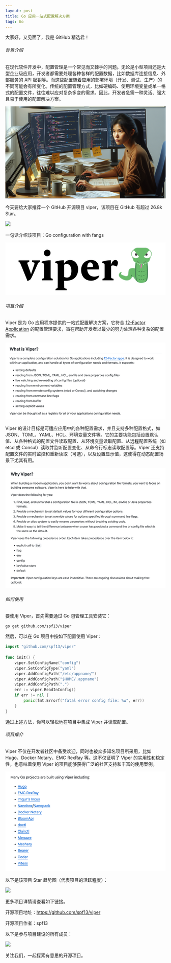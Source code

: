 ```yaml
---
layout: post
title: Go 应用一站式配置解决方案
tags: Go
---
```


大家好，又见面了，我是 GitHub 精选君！

###### 背景介绍

在现代软件开发中，配置管理是一个常见而又棘手的问题。无论是小型项目还是大型企业级应用，开发者都需要处理各种各样的配置数据，比如数据库连接信息、外部服务的 API 密钥等。而这些配置随着应用的部署环境（开发、测试、生产）的不同可能会有所变化。传统的配置管理方式，比如硬编码、使用环境变量或单一格式的配置文件，往往难以应对复杂多变的需求。因此，开发者急需一种灵活、强大且易于使用的配置解决方案。

![](https://raw.githubusercontent.com/ZhuPeng/pic/master/mac/compress_tmp-2964ce55403c5434aa9c15a5b3b3bf99.png)

今天要给大家推荐一个 GitHub 开源项目 viper，该项目在 GitHub 有超过 26.8k Star。

![](https://stats.deeptrain.net/repo/spf13/viper/?theme=light)

一句话介绍该项目：Go configuration with fangs


![](https://raw.githubusercontent.com/ZhuPeng/pic/master/images/compress_image-20240907215432640.png)


###### 项目介绍

Viper 是为 Go 应用程序提供的一站式配置解决方案，它符合 [12-Factor Application](https://12factor.net/#the_twelve_factors) 的配置管理要求，旨在帮助开发者以最少的努力处理各种复杂的配置需求。

![](https://raw.githubusercontent.com/ZhuPeng/pic/master/images/compress_image-20240801214423754.png)

Viper 的设计目标是可适应应用中的各种配置需求，并且支持多种配置格式，如 JSON、TOML、YAML、HCL、环境变量文件等。它的主要功能包括设置默认值、从各种格式的配置文件读取配置、从环境变量读取配置、从远程配置系统（如 etcd 或 Consul）读取并监听配置变化、从命令行标志读取配置等。Viper 还支持配置文件的实时监控和重新读取（可选），以及设置显示值，这使得在动态配置场景下尤其有用。

![](https://raw.githubusercontent.com/ZhuPeng/pic/master/images/compress_image-20240801214435368.png)

###### 如何使用

要使用 Viper，首先需要通过 Go 包管理工具安装它：

```shell
go get github.com/spf13/viper
```

然后，可以在 Go 项目中按如下配置使用 Viper：

```go
import "github.com/spf13/viper"

func init() {
	viper.SetConfigName("config") 
	viper.SetConfigType("yaml") 
	viper.AddConfigPath("/etc/appname/") 
	viper.AddConfigPath("$HOME/.appname")
	viper.AddConfigPath(".")
	err := viper.ReadInConfig() 
	if err != nil {
		panic(fmt.Errorf("fatal error config file: %w", err))
	}
}
```

通过上述方法，你可以轻松地在项目中集成 Viper 并读取配置。

###### 项目推介

Viper 不仅在开发者社区中备受欢迎，同时也被众多知名项目所采用，比如 Hugo、Docker Notary、EMC RexRay 等。这不仅证明了 Viper 的实用性和稳定性，也意味着使用 Viper 的项目能够获得广泛的社区支持和丰富的使用案例。

![](https://raw.githubusercontent.com/ZhuPeng/pic/master/images/compress_image-20240801214559371.png)

以下是该项目 Star 趋势图（代表项目的活跃程度）：

![](https://api.star-history.com/svg?repos=spf13/viper&type=Timeline)

更多项目详情请查看如下链接。

开源项目地址：https://github.com/spf13/viper 

开源项目作者：spf13

以下是参与项目建设的所有成员：

![](https://contrib.rocks/image?repo=spf13/viper)

关注我们，一起探索有意思的开源项目。

